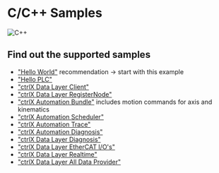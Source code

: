 # C/C++ Samples

![C++](https://upload.wikimedia.org/wikipedia/commons/thumb/1/18/ISO_C%2B%2B_Logo.svg/120px-ISO_C%2B%2B_Logo.svg.png)

## Find out the supported samples 

* ["Hello World"](./hello.world/README.md) recommendation -> start with this example
* ["Hello PLC"](./hello.plc/README.md)
* ["ctrlX Data Layer Client"](./datalayer.client/README.md)
* ["ctrlX Data Layer RegisterNode"](./datalayer.register.node/README.md)
* ["ctrlX Automation Bundle"](./automation.bundle/README.md) includes motion commands for axis and kinematics
* ["ctrlX Automation Scheduler"](./automation.scheduler/README.md)
* ["ctrlX Automation Trace"](./automation.trace/README.md)
* ["ctrlX Automation Diagnosis"](./automation.diagnosis/README.md)
* ["ctrlX Data Layer Diagnosis"](./datalayer.diagnosis/README.md)
* ["ctrlX Data Layer EtherCAT I/O's"](./datalayer.ecat.io/README.md)
* ["ctrlX Data Layer Realtime"](./datalayer.realtime/README.md)
* ["ctrlX Data Layer All Data Provider"](./datalayer.provider.all-data/README.md)